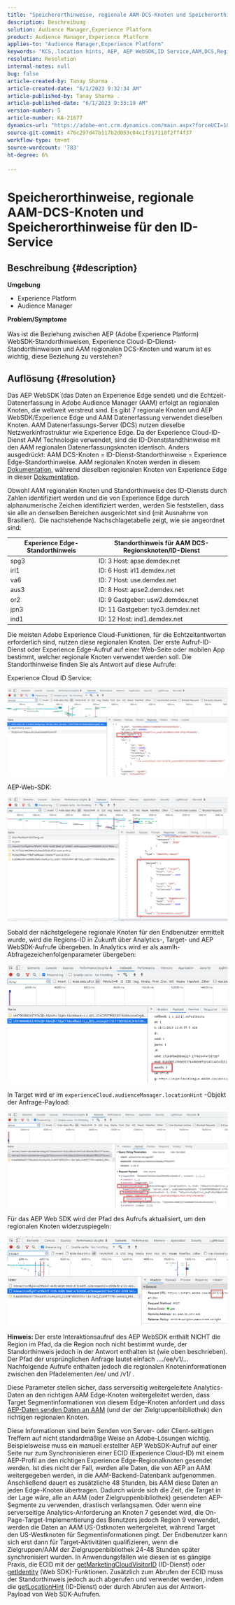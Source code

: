 ```yaml
---
title: "Speicherorthinweise, regionale AAM-DCS-Knoten und Speicherorthinweise für den ID-Service"
description: Beschreibung
solution: Audience Manager,Experience Platform
product: Audience Manager,Experience Platform
applies-to: "Audience Manager,Experience Platform"
keywords: "KCS,.location hints, AEP, AEP WebSDK,ID Service,AAM,DCS,Regionale Knoten"
resolution: Resolution
internal-notes: null
bug: false
article-created-by: Tanay Sharma .
article-created-date: "6/1/2023 9:32:34 AM"
article-published-by: Tanay Sharma .
article-published-date: "6/1/2023 9:33:19 AM"
version-number: 5
article-number: KA-21677
dynamics-url: "https://adobe-ent.crm.dynamics.com/main.aspx?forceUCI=1&pagetype=entityrecord&etn=knowledgearticle&id=33ac4139-5f00-ee11-8f6e-6045bd0067ea"
source-git-commit: 476c297d47b117b2d053c04c1f317118f2ff4f37
workflow-type: tm+mt
source-wordcount: '783'
ht-degree: 6%

---
```


# Speicherorthinweise, regionale AAM-DCS-Knoten und Speicherorthinweise für den ID-Service

## Beschreibung {#description}

<b>Umgebung</b>
- Experience Platform
- Audience Manager

<b>Problem/Symptome</b><br><br>Was ist die Beziehung zwischen AEP (Adobe Experience Platform) WebSDK-Standorthinweisen, Experience Cloud-ID-Dienst-Standorthinweisen und AAM regionalen DCS-Knoten und warum ist es wichtig, diese Beziehung zu verstehen?<br>

## Auflösung {#resolution}


Das AEP WebSDK (das Daten an Experience Edge sendet) und die Echtzeit-Datenerfassung in Adobe Audience Manager (AAM) erfolgt an regionalen Knoten, die weltweit verstreut sind. Es gibt 7 regionale Knoten und AEP WebSDK/Experience Edge und AAM Datenerfassung verwendet dieselben Knoten. AAM Datenerfassungs-Server (DCS) nutzen dieselbe Netzwerkinfrastruktur wie Experience Edge. Da der Experience Cloud-ID-Dienst AAM Technologie verwendet, sind die ID-Dienststandthinweise mit den AAM regionalen Datenerfassungsknoten identisch. Anders ausgedrückt: AAM DCS-Knoten = ID-Dienst-Standorthinweise = Experience Edge-Standorthinweise. AAM regionalen Knoten werden in diesem [Dokumentation](https://experienceleague.adobe.com/docs/audience-manager/user-guide/api-and-sdk-code/dcs/dcs-api-reference/dcs-regions.html?lang=en), während dieselben regionalen Knoten von Experience Edge in dieser [Dokumentation](https://experienceleague.adobe.com/docs/experience-platform/edge-network-server-api/location-hints.html?lang=en).

Obwohl AAM regionalen Knoten und Standorthinweise des ID-Diensts durch Zahlen identifiziert werden und die von Experience Edge durch alphanumerische Zeichen identifiziert werden, werden Sie feststellen, dass sie alle an denselben Bereichen ausgerichtet sind (mit Ausnahme von Brasilien).  Die nachstehende Nachschlagetabelle zeigt, wie sie angeordnet sind:


| Experience Edge-Standorthinweis | Standorthinweis für AAM DCS-Regionsknoten/ID-Dienst |
| --- | --- |
| spg3 | ID: 3 Host: apse.demdex.net |
| irl1 | ID: 6 Host: irl1.demdex.net |
| va6 | ID: 7 Host: use.demdex.net |
| aus3 | ID: 8 Host: apse2.demdex.net |
| or2 | ID: 9 Gastgeber: usw2.demdex.net |
| jpn3 | ID: 11 Gastgeber: tyo3.demdex.net |
| ind1 | ID: 12 Host: ind1.demdex.net |


Die meisten Adobe Experience Cloud-Funktionen, für die Echtzeitantworten erforderlich sind, nutzen diese regionalen Knoten. Der erste Aufruf-ID-Dienst oder Experience Edge-Aufruf auf einer Web-Seite oder mobilen App bestimmt, welcher regionale Knoten verwendet werden soll. Die Standorthinweise finden Sie als Antwort auf diese Aufrufe:

Experience Cloud ID Service:

![](assets/e80a1235-77bf-ed11-83ff-6045bd006239.png)



AEP-Web-SDK:

![](assets/8f50cbb3-75bf-ed11-83ff-6045bd006239.png)

Sobald der nächstgelegene regionale Knoten für den Endbenutzer ermittelt wurde, wird die Regions-ID in Zukunft über Analytics-, Target- und AEP WebSDK-Aufrufe übergeben. In Analytics wird er als aamlh-Abfragezeichenfolgenparameter übergeben:

![](assets/33af14ff-77bf-ed11-83ff-6045bd006239.png)

In Target wird er im `experienceCloud.audienceManager.locationHint` -Objekt der Anfrage-Payload:

![](assets/dce94437-78bf-ed11-83ff-6045bd006239.png)

Für das AEP Web SDK wird der Pfad des Aufrufs aktualisiert, um den regionalen Knoten widerzuspiegeln:

![](assets/8245a050-79bf-ed11-83ff-6045bd006239.png)

<b>Hinweis: </b>Der erste Interaktionsaufruf des AEP WebSDK enthält NICHT die Region im Pfad, da die Region noch nicht bestimmt wurde, der Standorthinweis jedoch in der Antwort enthalten ist (wie oben beschrieben). Der Pfad der ursprünglichen Anfrage lautet einfach ..../ee/v1/... Nachfolgende Aufrufe enthalten jedoch die regionalen Knoteninformationen zwischen den Pfadelementen /ee/ und /v1/ .

Diese Parameter stellen sicher, dass serverseitig weitergeleitete Analytics-Daten an den richtigen AAM Edge-Knoten weitergeleitet werden, dass Target Segmentinformationen von diesem Edge-Knoten anfordert und dass [AEP-Daten senden Daten an AAM](https://experienceleague.adobe.com/docs/audience-manager/user-guide/implementation-integration-guides/integration-experience-platform/aam-aep-audience-sharing.html?lang=de) (und der der Zielgruppenbibliothek) den richtigen regionalen Knoten.

Diese Informationen sind beim Senden von Server- oder Client-seitigen Treffern auf nicht standardmäßige Weise an Adobe-Lösungen wichtig. Beispielsweise muss ein manuell erstellter AEP WebSDK-Aufruf auf einer Seite nur zum Synchronisieren einer ECID (Experience Cloud-ID) mit einem AEP-Profil an den richtigen Experience Edge-Regionalknoten gesendet werden. Ist dies nicht der Fall, werden alle Daten, die von AEP an AAM weitergegeben werden, in die AAM-Backend-Datenbank aufgenommen. Anschließend dauert es zusätzliche 48 Stunden, bis AAM diese Daten an jeden Edge-Knoten übertragen. Dadurch würde sich die Zeit, die Target in der Lage wäre, alle an AAM (oder Zielgruppenbibliothek) gesendeten AEP-Segmente zu verwenden, drastisch verlangsamen. Oder wenn eine serverseitige Analytics-Anforderung an Knoten 7 gesendet wird, die On-Page-Target-Implementierung des Benutzers jedoch Region 9 verwendet, werden die Daten an AAM US-Ostknoten weitergeleitet, während Target den US-Westknoten für Segmentinformationen pingt. Der Endbenutzer kann sich erst dann für Target-Aktivitäten qualifizieren, wenn die Zielgruppen/AAM der Zielgruppenbibliothek 24-48 Stunden später synchronisiert wurden. In Anwendungsfällen wie diesen ist es gängige Praxis, die ECID mit der [getMarketingCloudVisitorID](https://experienceleague.adobe.com/docs/id-service/using/id-service-api/methods/getmcvid.html?lang=en) (ID-Dienst) oder [getIdentity](https://experienceleague.adobe.com/docs/experience-platform/edge/extension/accessing-the-ecid.html?lang=en) (Web SDK)-Funktionen. Zusätzlich zum Abrufen der ECID muss der Standorthinweis jedoch auch abgerufen und verwendet werden, indem die [getLocationHint](https://experienceleague.adobe.com/docs/id-service/using/id-service-api/methods/getlocationhint.html?lang=en) (ID-Dienst) oder durch Abrufen aus der Antwort-Payload von Web SDK-Aufrufen.








